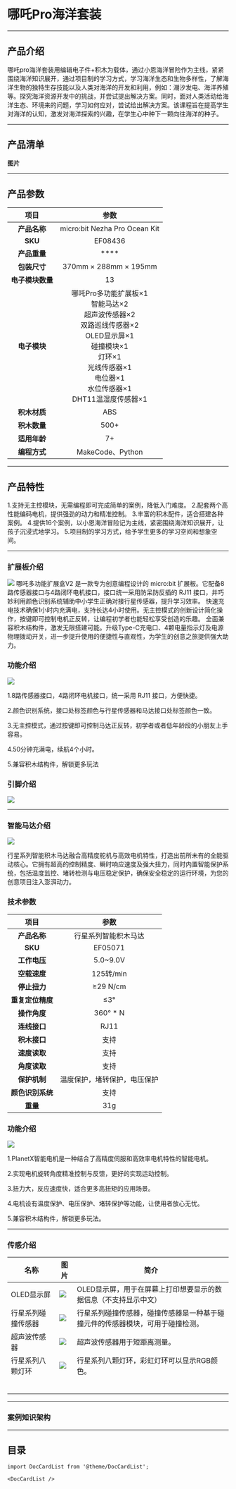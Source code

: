 # 哪吒Pro海洋套装

---
## 产品介绍

哪吒pro海洋套装用编辑电子件+积木为载体，通过小恩海洋冒险作为主线，紧紧围绕海洋知识展开，通过项目制的学习方式，学习海洋生态和生物多样性，了解海洋生物的独特生存技能以及人类对海洋的开发和利用，例如：潮汐发电、海洋养殖等。探究海洋资源开发中的挑战，并尝试提出解决方案。同时，面对人类活动给海洋生态、环境来的问题，学习如何应对，尝试给出解决方案。该课程旨在提高学生对海洋的认知，激发对海洋探索的兴趣，在学生心中种下一颗向往海洋的种子。

---
## 产品清单 
**图片** 

---
## 产品参数
|**项目**|**参数**|
| :----------: | :--------------------------: |
|**产品名称**|micro:bit Nezha Pro Ocean Kit |
|**SKU**|EF08436|
|**产品重量**|****|
|**包装尺寸**|370mm × 288mm × 195mm|
|**电子模块数量**|13|
|**电子模块**|哪吒Pro多功能扩展板×1 <br />智能马达×2<br />超声波传感器×2<br />双路巡线传感器×2<br />OLED显示屏×1<br />碰撞模块×1<br />灯环×1<br />光线传感器×1<br />电位器×1<br />水位传感器×1<br />DHT11温湿度传感器×1|
|**积木材质**|ABS|
|**积木数量**|500+|
|**适用年龄**|7+|
|**编程方式**|MakeCode、Python|

---
## 产品特性
1.支持无主控模块，无需编程即可完成简单的案例，降低入门难度。
2.配套两个高性能编码电机，提供强劲的动力和精准控制。
3.丰富的积木配件，适合搭建各种案例。
4.提供16个案例，以小恩海洋冒险记为主线，紧密围绕海洋知识展开，让孩子沉浸式地学习。
5.项目制的学习方式，给予学生更多的学习空间和想象空间。

---
### 扩展板介绍

![](https://wiki-media-ef.oss-cn-hongkong.aliyuncs.com/docs/microbit/building-blocks/microbit-space-science-kit/images/microbit-space-science-kit-introduction-04.png)
哪吒多功能扩展盒V2 是一款专为创意编程设计的 micro:bit 扩展板。它配备8路传感器接口与4路闭环电机接口，接口统一采用防呆防反插的 RJ11 接口，并巧妙利用颜色识别系统辅助中小学生正确对接行星传感器，提升学习效率。
快速充电技术确保1小时内充满电，支持长达4小时使用。无主控模式的创新设计简化操作，按键即可控制电机正反转，让编程初学者也能轻松享受创造的乐趣。
全面兼容积木结构件，激发无限搭建可能。升级Type-C充电口、4颗电量指示灯及电源物理拨动开关，进一步提升使用的便捷性与直观性，为学生的创意之旅提供强大助力。
### 功能介绍

![](https://wiki-media-ef.oss-cn-hongkong.aliyuncs.com/docs/microbit/building-blocks/microbit-space-science-kit/images/microbit-space-science-kit-nezha201.png)

1.8路传感器接口，4路闭环电机接口，统一采用 RJ11 接口，方便快捷。

2.颜色识别系统，接口处标签颜色与行星传感器和马达接口处标签颜色一致。

3.无主控模式，通过按键即可控制马达正反转，初学者或者低年龄段的小朋友上手容易。

4.50分钟充满电，续航4个小时。

5.兼容积木结构件，解锁更多玩法
### 引脚介绍

![](https://wiki-media-ef.oss-cn-hongkong.aliyuncs.com/docs/microbit/building-blocks/microbit-space-science-kit/images/microbit-space-science-kit-nezha202.png)

---
### 智能马达介绍

![](https://wiki-media-ef.oss-cn-hongkong.aliyuncs.com/docs/microbit/building-blocks/microbit-space-science-kit/images/microbit-space-science-kit-introduction-05.png)

行星系列智能积木马达融合高精度舵机与高效电机特性，打造出前所未有的全能驱动核心。它拥有超高的控制精度、瞬时响应速度及强大扭力，同时内置智能保护系统，包括温度监控、堵转检测与电压稳定保护，确保安全稳定的运行环境，为您的创意项目注入澎湃动力。

### 技术参数
|     项目     |             参数             |
| :----------: | :--------------------------: |
|   **产品名称**   |     行星系列智能积木马达     |
|     **SKU**      |           EF05071            |
|   **工作电压**   |           5.0~9.0V           |
|   **空载速度**   |          125转/min           |
|   **停止扭力**   |          ≥29  N/cm           |
| **重复定位精度** |             ≤3°              |
|   **操作角度**   |          360°  * N           |
|   **连线接口**   |             RJ11             |
|   **积木接口**   |             支持             |
|   **速度读取**   |             支持             |
|   **角度读取**   |             支持             |
|   **保护机制**   | 温度保护，堵转保护，电压保护 |
| **颜色识别系统** |             支持             |
|     **重量**     |             31g              |

### 功能介绍

![](https://wiki-media-ef.oss-cn-hongkong.aliyuncs.com/docs/microbit/building-blocks/microbit-space-science-kit/images/microbit-space-science-kit-motor02.png)

1.PlanetX智能电机是一种结合了高精度伺服和高效率电机特性的智能电机。

2.实现电机旋转角度精准控制与反馈，更好的实现运动控制。

3.扭力大，反应速度快，适合更多高扭矩的应用场景。

4.电机设有温度保护、电压保护、堵转保护等功能，让使用者放心无忧。

5.兼容积木结构件，解锁更多玩法。

---
### 传感介绍
|名称|图片|简介|
|---|---|---|
|OLED显示屏|![](https://wiki-media-ef.oss-cn-hongkong.aliyuncs.com/docs/microbit/building-blocks/nezha-pro-sports-kit/images/nezha-pro-sports-kit-planetx-02.png)|OLED显示屏，用于在屏幕上打印想要显示的数据信息（不支持显示中文）|
|行星系列碰撞传感器|![](https://wiki-media-ef.oss-cn-hongkong.aliyuncs.com/docs/microbit/building-blocks/nezha-pro-sports-kit/images/nezha-pro-sports-kit-planetx-03.png)|行星系列碰撞传感器，碰撞传感器是一种基于碰撞元件的传感器模块，可用于碰撞检测。|
|超声波传感器|![](https://wiki-media-ef.oss-cn-hongkong.aliyuncs.com/docs/microbit/building-blocks/nezha-pro-sports-kit/images/nezha-pro-sports-kit-planetx-04.png)|超声波传感器用于短距离测量。|
|行星系列八颗灯环|![](https://wiki-media-ef.oss-cn-hongkong.aliyuncs.com/docs/microbit/building-blocks/nezha-pro-sports-kit/images/nezha-pro-sports-kit-planetx-05.png)|行星系列八颗灯环，彩虹灯环可以显示RGB颜色。|
||![]()||
||![]()||
||![]()||
||![]()||
||![]()||
||![]()||

---
### 案例知识架构


---
## 目录

```mdx-code-block
import DocCardList from '@theme/DocCardList';

<DocCardList />
```
